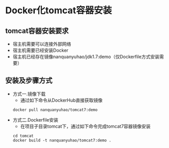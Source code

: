 # Docker化tomcat容器安装

## tomcat容器安装要求
- 宿主机需要可以连接外部网络
- 宿主机需要已经安装Docker
- 宿主机已经存在镜像nanquanyuhao/jdk1.7:demo（仅Dockerfile方式安装需要）

## 安装及步骤方式
- 方式一.镜像下载
	- 通过如下命令从DockerHub直接获取镜像
	```
	docker pull nanquanyuhao/tomcat7:demo
	```
- 方式二.Dockerfile安装
	- 在项目子目录tomcat下，通过如下命令完成tomcat7容器镜像安装
	```
	cd tomcat
	docker build -t nanquanyuhao/tomcat7:demo .
	```